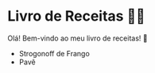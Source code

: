 # Livro de Receitas :man_cook:

Olá! Bem-vindo ao meu livro de receitas! :wave:

- Strogonoff de Frango
- Pavê

